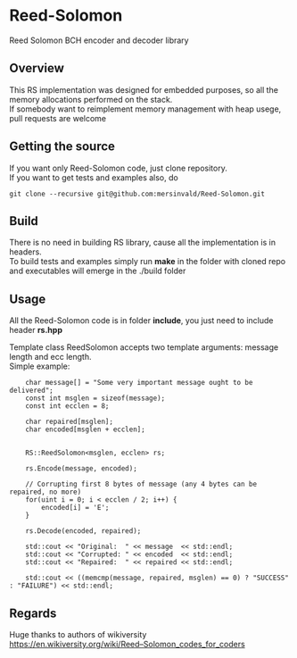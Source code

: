 # Reed-Solomon
Reed Solomon BCH encoder and decoder library

## Overview

This RS implementation was designed for embedded purposes, so all the memory allocations performed on the stack.<br>
If somebody want to reimplement memory management with heap usege, pull requests are welcome

## Getting the source

If you want only Reed-Solomon code, just clone repository.<br>
If you want to get tests and examples also, do 
```
git clone --recursive git@github.com:mersinvald/Reed-Solomon.git
```

## Build

There is no need in building RS library, cause all the implementation is in headers.<br>
To build tests and examples simply run <b>make</b> in the folder with cloned repo and executables will emerge in the 
./build folder

## Usage

All the Reed-Solomon code is in folder **include**, you just need to include header <b>rs.hpp</b>

Template class ReedSolomon accepts two template arguments: message length and ecc length. <br>
Simple example: <br>
```
    char message[] = "Some very important message ought to be delivered";
    const int msglen = sizeof(message);
    const int ecclen = 8;
    
    char repaired[msglen];
    char encoded[msglen + ecclen];


    RS::ReedSolomon<msglen, ecclen> rs;

    rs.Encode(message, encoded);

    // Corrupting first 8 bytes of message (any 4 bytes can be repaired, no more)
    for(uint i = 0; i < ecclen / 2; i++) {
        encoded[i] = 'E';
    }

    rs.Decode(encoded, repaired);

    std::cout << "Original:  " << message  << std::endl;
    std::cout << "Corrupted: " << encoded  << std::endl;
    std::cout << "Repaired:  " << repaired << std::endl;

    std::cout << ((memcmp(message, repaired, msglen) == 0) ? "SUCCESS" : "FAILURE") << std::endl;
```

## Regards

Huge thanks to authors of wikiversity <br>
https://en.wikiversity.org/wiki/Reed–Solomon_codes_for_coders
